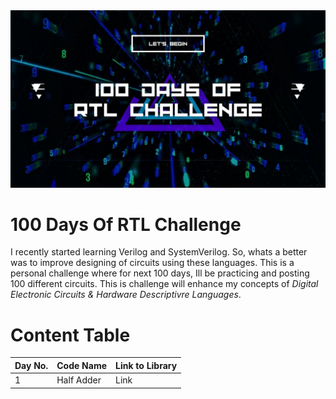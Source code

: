 <img src="100 Days of.jpg" alt="Banner" style="height: fill;width: fill"/>

# 100 Days Of RTL Challenge
I recently started learning Verilog and SystemVerilog. So, whats a better was to improve designing of circuits using these languages. This is a personal challenge where for next 100 days, Ill be practicing and posting 100 different circuits. This is challenge will enhance my concepts of _Digital Electronic Circuits & Hardware Descriptivre Languages_.

# Content Table
|Day No.|Code Name|Link to Library|
|----|-----|-------| 
|1|Half Adder|Link| 
